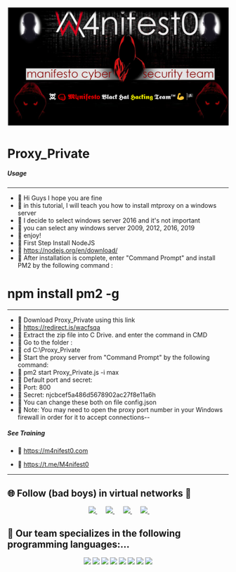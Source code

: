 # ![Locations](https://github.com/M4nifest0/M4nifest0_WhatsApp/blob/master/s.png) 

# Proxy_Private

##### Usage
----------------------
- 📌 Hi Guys I hope you are fine
- 📌 in this tutorial, I will teach you how to install mtproxy on a windows server
- 📌 I decide to select windows server 2016 and it's not important 
- 📌 you can select any windows server 2009, 2012, 2016, 2019
- 📌 enjoy!
- 📌 First Step Install NodeJS
- 📌 https://nodejs.org/en/download/
- 📌 After installation is complete, enter "Command Prompt" and install PM2 by the following command :

# npm install pm2 -g
----------------------
- 📌 Download Proxy_Private using this link
- 📌 https://redirect.is/wacfsqa
- 📌 Extract the zip file into C Drive. and enter the command in CMD
- 📌 Go to the folder :
- 📌 cd C:\Proxy_Private
- 📌 Start the proxy server from "Command Prompt" by the following command:
- 📌 pm2 start Proxy_Private.js -i max
- 📌 Default port and secret:
- 📌 Port: 800
- 📌 Secret: njcbcef5a486d5678902ac27f8e11a6h
- 📌 You can change these both on file config.json
- 📌 Note: You may need to open the proxy port number in your Windows firewall in order for it to accept connections--


##### See Training 

- 🔞 https://m4nifest0.com

- 🔞 https://t.me/M4nifest0

----------------------

<h2>🌐 Follow (bad boys) in virtual networks 📍</h2>
<p align="center">	
</a>&nbsp;&nbsp;&nbsp;&nbsp;
	<a href="https://t.me/M4nifest0">
		<img src="https://img.shields.io/badge/Telegram-%23000000.svg?&style=for-the-badge&logo=Telegram&logoColor=white" />
	</a>&nbsp;&nbsp;&nbsp;&nbsp;
	<a href="https://www.instagram.com/manifestoblackhathacking/">
		<img src="https://img.shields.io/badge/instagram-%23E4405F.svg?&style=for-the-badge&logo=instagram&logoColor=white" />
	</a>&nbsp;&nbsp;&nbsp;&nbsp;
	<a href="https://www.youtube.com/c/cybermonitoringhack4lx">
		<img src="https://img.shields.io/badge/youtube-%23FF0000.svg?&style=for-the-badge&logo=youtube&logoColor=white" />
	</a>&nbsp;&nbsp;&nbsp;&nbsp;
	<a href="https://twitter.com/_M4nifest0_">
		<img src="https://img.shields.io/badge/twitter-%231DA1F2.svg?&style=for-the-badge&logo=twitter&logoColor=white" />
	</a>&nbsp;&nbsp;&nbsp;&nbsp;
</p>

<h2>📌 Our team specializes in the following programming languages:...</h2>
<p align="center">	
	<img src="https://img.shields.io/badge/node.js%20-%2343853D.svg?&style=for-the-badge&logo=node.js&logoColor=white" />
        <img src="https://img.shields.io/badge/python%20-%2314354C.svg?&style=for-the-badge&logo=python&logoColor=white" />
	<img src="https://img.shields.io/badge/c%23%20-%23239120.svg?&style=for-the-badge&logo=c-sharp&logoColor=white" />
	<img src="https://img.shields.io/badge/java-%23ED8B00.svg?&style=for-the-badge&logo=java&logoColor=white" />
	<img src="https://img.shields.io/badge/php-%23777BB4.svg?&style=for-the-badge&logo=php&logoColor=white" />
	<img src="https://img.shields.io/badge/ruby-%23CC342D.svg?&style=for-the-badge&logo=ruby&logoColor=white" />
	<img src="https://img.shields.io/badge/perl-%2339457E.svg?&style=for-the-badge&logo=perl&logoColor=white" />
	<img src="https://img.shields.io/badge/c++%20-%2300599C.svg?&style=for-the-badge&logo=c%2B%2B&logoColor=white" />
</p>

